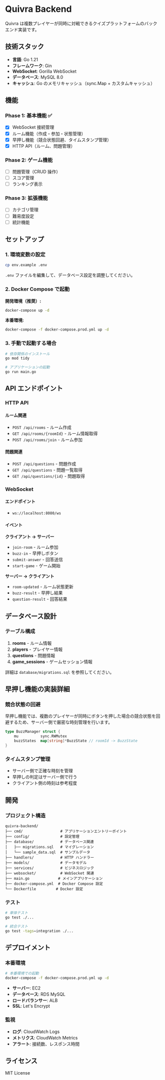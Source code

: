 # Quivra Backend

Quivra は複数プレイヤーが同時に対戦できるクイズプラットフォームのバックエンド実装です。

## 技術スタック

- **言語**: Go 1.21
- **フレームワーク**: Gin
- **WebSocket**: Gorilla WebSocket
- **データベース**: MySQL 8.0
- **キャッシュ**: Go のメモリキャッシュ（sync.Map + カスタムキャッシュ）

## 機能

### Phase 1: 基本機能 ✅

- [x] WebSocket 接続管理
- [x] ルーム機能（作成・参加・状態管理）
- [x] 早押し機能（競合状態回避、タイムスタンプ管理）
- [x] HTTP API（ルーム、問題管理）

### Phase 2: ゲーム機能

- [ ] 問題管理（CRUD 操作）
- [ ] スコア管理
- [ ] ランキング表示

### Phase 3: 拡張機能

- [ ] カテゴリ管理
- [ ] 難易度設定
- [ ] 統計機能

## セットアップ

### 1. 環境変数の設定

```bash
cp env.example .env
```

`.env` ファイルを編集して、データベース設定を調整してください。

### 2. Docker Compose で起動

**開発環境（推奨）:**

```bash
docker-compose up -d
```

**本番環境:**

```bash
docker-compose -f docker-compose.prod.yml up -d
```

### 3. 手動で起動する場合

```bash
# 依存関係のインストール
go mod tidy

# アプリケーションの起動
go run main.go
```

## API エンドポイント

### HTTP API

#### ルーム関連

- `POST /api/rooms` - ルーム作成
- `GET /api/rooms/{roomId}` - ルーム情報取得
- `POST /api/rooms/join` - ルーム参加

#### 問題関連

- `POST /api/questions` - 問題作成
- `GET /api/questions` - 問題一覧取得
- `GET /api/questions/{id}` - 問題取得

### WebSocket

#### エンドポイント

- `ws://localhost:8080/ws`

#### イベント

**クライアント → サーバー**

- `join-room` - ルーム参加
- `buzz-in` - 早押しボタン
- `submit-answer` - 回答送信
- `start-game` - ゲーム開始

**サーバー → クライアント**

- `room-updated` - ルーム状態更新
- `buzz-result` - 早押し結果
- `question-result` - 回答結果

## データベース設計

### テーブル構成

1. **rooms** - ルーム情報
2. **players** - プレイヤー情報
3. **questions** - 問題情報
4. **game_sessions** - ゲームセッション情報

詳細は `database/migrations.sql` を参照してください。

## 早押し機能の実装詳細

### 競合状態の回避

早押し機能では、複数のプレイヤーが同時にボタンを押した場合の競合状態を回避するため、サーバー側で厳密な時刻管理を行います。

```go
type BuzzManager struct {
    mu          sync.RWMutex
    buzzStates  map[string]*BuzzState // roomId -> BuzzState
}
```

### タイムスタンプ管理

- サーバー側で正確な時刻を管理
- 早押しの判定はサーバー側で行う
- クライアント側の時刻は参考程度

## 開発

### プロジェクト構造

```
quivra-backend/
├── cmd/                 # アプリケーションエントリーポイント
├── config/              # 設定管理
├── database/            # データベース関連
│   ├── migrations.sql   # マイグレーション
│   └── sample_data.sql  # サンプルデータ
├── handlers/            # HTTP ハンドラー
├── models/              # データモデル
├── services/            # ビジネスロジック
├── websocket/           # WebSocket 関連
├── main.go             # メインアプリケーション
├── docker-compose.yml  # Docker Compose 設定
└── Dockerfile         # Docker 設定
```

### テスト

```bash
# 単体テスト
go test ./...

# 統合テスト
go test -tags=integration ./...
```

## デプロイメント

### 本番環境

```bash
# 本番環境での起動
docker-compose -f docker-compose.prod.yml up -d
```

- **サーバー**: EC2
- **データベース**: RDS MySQL
- **ロードバランサー**: ALB
- **SSL**: Let's Encrypt

### 監視

- **ログ**: CloudWatch Logs
- **メトリクス**: CloudWatch Metrics
- **アラート**: 接続数、レスポンス時間

## ライセンス

MIT License
